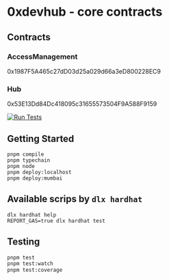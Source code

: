 # 0xdevhub - core contracts

## Contracts

### AccessManagement

0x1987F5A465c27dD03d25a029d66a3eD800228EC9

### Hub

0x53E13Dd84Dc418095c31655573504F9A588F9159

[![Run Tests](https://github.com/0xdevhub/core-contracts/actions/workflows/tests.yml/badge.svg)](https://github.com/0xdevhub/core-contracts/actions/workflows/tests.yml)

## Getting Started

```shell
pnpm compile
pnpm typechain
pnpm node
pnpm deploy:localhost
pnpm deploy:mumbai
```

## Available scrips by `dlx hardhat`

```shell
dlx hardhat help
REPORT_GAS=true dlx hardhat test
```

## Testing

```bash
pnpm test
pnpm test:watch
pnpm test:coverage
```
